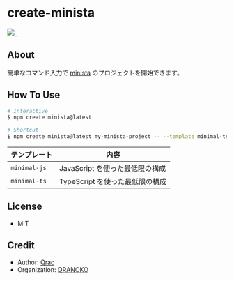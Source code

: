 # create-minista

<p>
  <a aria-label="Made by QRANOKO" href="https://qranoko.jp">
    <img src="https://img.shields.io/badge/MADE%20BY%20QRANOKO-212121.svg?style=for-the-badge&labelColor=212121">
  </a>
  <a aria-label="NPM version" href="https://www.npmjs.com/package/create-minista">
    <img alt="" src="https://img.shields.io/npm/v/create-minista.svg?style=for-the-badge&labelColor=212121">
  </a>
  <a aria-label="License" href="https://github.com/qrac/create-minista/blob/master/LICENSE">
    <img alt="" src="https://img.shields.io/npm/l/create-minista.svg?style=for-the-badge&labelColor=212121">
  </a>
</p>

## About

簡単なコマンド入力で [minista](https://minista.qranoko.jp/) のプロジェクトを開始できます。

## How To Use

```bash
# Interactive
$ npm create minista@latest

# Shortcut
$ npm create minista@latest my-minista-project -- --template minimal-ts
```

| テンプレート | 内容                            |
| ------------ | ------------------------------- |
| `minimal-js` | JavaScript を使った最低限の構成 |
| `minimal-ts` | TypeScript を使った最低限の構成 |

## License

- MIT

## Credit

- Author: [Qrac](https://qrac.jp)
- Organization: [QRANOKO](https://qranoko.jp)

